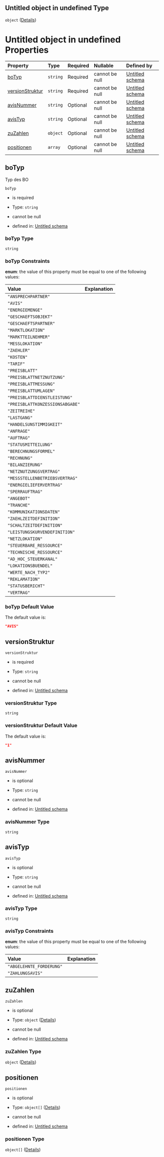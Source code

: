 ## Untitled object in undefined Type

`object` ([Details](avis.md))

# Untitled object in undefined Properties

| Property                            | Type     | Required | Nullable       | Defined by                                                                                                                                                                          |
| :---------------------------------- | :------- | :------- | :------------- | :---------------------------------------------------------------------------------------------------------------------------------------------------------------------------------- |
| [boTyp](#botyp)                     | `string` | Required | cannot be null | [Untitled schema](botyp.md "https://raw.githubusercontent.com/conuti-gmbh/bo4e-schema/master/schemas/v1/enum/BOTyp.schema.json#/properties/boTyp")                                  |
| [versionStruktur](#versionstruktur) | `string` | Required | cannot be null | [Untitled schema](avis-properties-versionstruktur.md "https://raw.githubusercontent.com/conuti-gmbh/bo4e-schema/master/schemas/v1/bo/Avis.schema.json#/properties/versionStruktur") |
| [avisNummer](#avisnummer)           | `string` | Optional | cannot be null | [Untitled schema](avis-properties-avisnummer.md "https://raw.githubusercontent.com/conuti-gmbh/bo4e-schema/master/schemas/v1/bo/Avis.schema.json#/properties/avisNummer")           |
| [avisTyp](#avistyp)                 | `string` | Optional | cannot be null | [Untitled schema](avistyp.md "https://raw.githubusercontent.com/conuti-gmbh/bo4e-schema/master/schemas/v1/enum/AvisTyp.schema.json#/properties/avisTyp")                            |
| [zuZahlen](#zuzahlen)               | `object` | Optional | cannot be null | [Untitled schema](betrag.md "https://raw.githubusercontent.com/conuti-gmbh/bo4e-schema/master/schemas/v1/com/Betrag.schema.json#/properties/zuZahlen")                              |
| [positionen](#positionen)           | `array`  | Optional | cannot be null | [Untitled schema](avis-properties-positionen.md "https://raw.githubusercontent.com/conuti-gmbh/bo4e-schema/master/schemas/v1/bo/Avis.schema.json#/properties/positionen")           |

## boTyp

Typ des BO

`boTyp`

*   is required

*   Type: `string`

*   cannot be null

*   defined in: [Untitled schema](botyp.md "https://raw.githubusercontent.com/conuti-gmbh/bo4e-schema/master/schemas/v1/enum/BOTyp.schema.json#/properties/boTyp")

### boTyp Type

`string`

### boTyp Constraints

**enum**: the value of this property must be equal to one of the following values:

| Value                           | Explanation |
| :------------------------------ | :---------- |
| `"ANSPRECHPARTNER"`             |             |
| `"AVIS"`                        |             |
| `"ENERGIEMENGE"`                |             |
| `"GESCHAEFTSOBJEKT"`            |             |
| `"GESCHAEFTSPARTNER"`           |             |
| `"MARKTLOKATION"`               |             |
| `"MARKTTEILNEHMER"`             |             |
| `"MESSLOKATION"`                |             |
| `"ZAEHLER"`                     |             |
| `"KOSTEN"`                      |             |
| `"TARIF"`                       |             |
| `"PREISBLATT"`                  |             |
| `"PREISBLATTNETZNUTZUNG"`       |             |
| `"PREISBLATTMESSUNG"`           |             |
| `"PREISBLATTUMLAGEN"`           |             |
| `"PREISBLATTDIENSTLEISTUNG"`    |             |
| `"PREISBLATTKONZESSIONSABGABE"` |             |
| `"ZEITREIHE"`                   |             |
| `"LASTGANG"`                    |             |
| `"HANDELSUNSTIMMIGKEIT"`        |             |
| `"ANFRAGE"`                     |             |
| `"AUFTRAG"`                     |             |
| `"STATUSMITTEILUNG"`            |             |
| `"BERECHNUNGSFORMEL"`           |             |
| `"RECHNUNG"`                    |             |
| `"BILANZIERUNG"`                |             |
| `"NETZNUTZUNGSVERTRAG"`         |             |
| `"MESSSTELLENBETRIEBSVERTRAG"`  |             |
| `"ENERGIELIEFERVERTRAG"`        |             |
| `"SPERRAUFTRAG"`                |             |
| `"ANGEBOT"`                     |             |
| `"TRANCHE"`                     |             |
| `"KOMMUNIKATIONSDATEN"`         |             |
| `"ZAEHLZEITDEFINITION"`         |             |
| `"SCHALTZEITDEFINITION"`        |             |
| `"LEISTUNGSKURVENDEFINITION"`   |             |
| `"NETZLOKATION"`                |             |
| `"STEUERBARE_RESSOURCE"`        |             |
| `"TECHNISCHE_RESSOURCE"`        |             |
| `"AD_HOC_STEUERKANAL"`          |             |
| `"LOKATIONSBUENDEL"`            |             |
| `"WERTE_NACH_TYP2"`             |             |
| `"REKLAMATION"`                 |             |
| `"STATUSBERICHT"`               |             |
| `"VERTRAG"`                     |             |

### boTyp Default Value

The default value is:

```json
"AVIS"
```

## versionStruktur



`versionStruktur`

*   is required

*   Type: `string`

*   cannot be null

*   defined in: [Untitled schema](avis-properties-versionstruktur.md "https://raw.githubusercontent.com/conuti-gmbh/bo4e-schema/master/schemas/v1/bo/Avis.schema.json#/properties/versionStruktur")

### versionStruktur Type

`string`

### versionStruktur Default Value

The default value is:

```json
"1"
```

## avisNummer



`avisNummer`

*   is optional

*   Type: `string`

*   cannot be null

*   defined in: [Untitled schema](avis-properties-avisnummer.md "https://raw.githubusercontent.com/conuti-gmbh/bo4e-schema/master/schemas/v1/bo/Avis.schema.json#/properties/avisNummer")

### avisNummer Type

`string`

## avisTyp



`avisTyp`

*   is optional

*   Type: `string`

*   cannot be null

*   defined in: [Untitled schema](avistyp.md "https://raw.githubusercontent.com/conuti-gmbh/bo4e-schema/master/schemas/v1/enum/AvisTyp.schema.json#/properties/avisTyp")

### avisTyp Type

`string`

### avisTyp Constraints

**enum**: the value of this property must be equal to one of the following values:

| Value                    | Explanation |
| :----------------------- | :---------- |
| `"ABGELEHNTE_FORDERUNG"` |             |
| `"ZAHLUNGSAVIS"`         |             |

## zuZahlen



`zuZahlen`

*   is optional

*   Type: `object` ([Details](betrag.md))

*   cannot be null

*   defined in: [Untitled schema](betrag.md "https://raw.githubusercontent.com/conuti-gmbh/bo4e-schema/master/schemas/v1/com/Betrag.schema.json#/properties/zuZahlen")

### zuZahlen Type

`object` ([Details](betrag.md))

## positionen



`positionen`

*   is optional

*   Type: `object[]` ([Details](avisposition.md))

*   cannot be null

*   defined in: [Untitled schema](avis-properties-positionen.md "https://raw.githubusercontent.com/conuti-gmbh/bo4e-schema/master/schemas/v1/bo/Avis.schema.json#/properties/positionen")

### positionen Type

`object[]` ([Details](avisposition.md))
